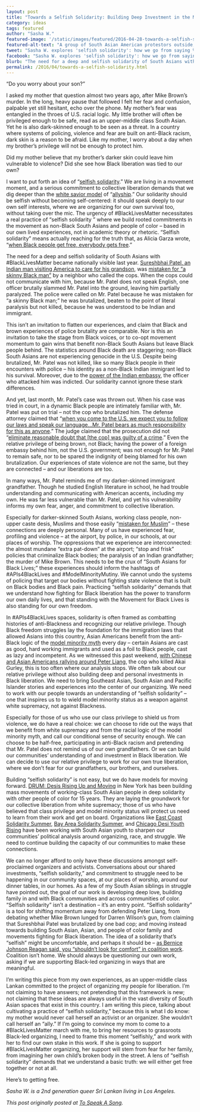 ```yaml
---
layout: post
title: "Towards a Selfish Solidarity: Building Deep Investment in the Movement for Black Lives"
category: ideas
tags: featured
author: "Sasha W."
featured-image: '/static/images/featured/2016-04-28-towards-a-selfish-solidarity.jpg'
featured-alt-text: "A group of South Asian American protestors outside, smiling, holding signs with messages like 'Tone down police aggression' and It could be my grandpa! (sad smiley face)'"
tweet: "Sasha W. explores 'selfish solidarity': how we go from saying %23BlackLivesMatter to living it."
facebook: "Sasha W. explores 'selfish solidarity': how we go from saying #BlackLivesMatter to living it."
blurb: "The need for a deep and selfish solidarity of South Asians with #BlackLivesMatter became nationally visible last year. Sureshbhai Patel, an Indian man visiting America to care for his grandson, was mistaken for “a skinny Black man” by a neighbor who called the cops. When the cops could not communicate with him, because Mr. Patel does not speak English, one officer brutally slammed Mr. Patel into the ground, leaving him partially paralyzed. The police were called on Mr. Patel because he was mistaken for “a skinny Black man;” he was brutalized, beaten to the point of literal paralysis but not killed, because he was understood to be Indian and immigrant."
permalink: /2016/04/towards-a-selfish-solidarity.html
---
```


“Do you worry about your son?”

I asked my mother that question almost two years ago, after Mike Brown’s murder. In the long, heavy pause that followed I felt her fear and confusion, palpable yet still hesitant, echo over the phone. My mother’s fear was entangled in the throes of U.S. racial logic. My little brother will often be privileged enough to be safe, read as an upper-middle class South Asian. Yet he is also dark-skinned enough to be seen as a threat. In a country where systems of policing, violence and fear are built on anti-Black racism, dark skin is a reason to be afraid. Like my mother, I worry about a day when my brother’s privilege will not be enough to protect him.

Did my mother believe that my brother’s darker skin could leave him vulnerable to violence? Did she see how Black liberation was tied to our own?

I want to put forth an idea of “[selfish solidarity](https://tospeakasong.com/2015/04/28/on-selfish-solidarity/).” We are living in a movement moment, and a serious commitment to collective liberation demands that we dig deeper than the [white savior model](http://www.theatlantic.com/international/archive/2012/03/the-white-savior-industrial-complex/254843/) of “[allyship](http://www.indigenousaction.org/accomplices-not-allies-abolishing-the-ally-industrial-complex/).” Our solidarity should be selfish without becoming self-centered: it should speak deeply to our own self interests, where we are organizing for our own survival too, without taking over the mic. The urgency of #BlackLivesMatter necessitates a real practice of “selfish solidarity ” where we build rooted commitments in the movement as non-Black South Asians and people of color – based in our own lived experiences, not in academic theory or rhetoric. “Selfish solidarity” means actually reaching for the truth that, as Alicia Garza wrote, “[when Black people get free, everybody gets free](http://www.thefeministwire.com/2014/10/blacklivesmatter-2/).”

The need for a deep and selfish solidarity of South Asians with #BlackLivesMatter became nationally visible last year. [Sureshbhai Patel, an Indian man visiting America to care for his grandson](https://tospeakasong.com/2015/02/18/organizing-south-asians-sureshbhai-patel/), was [mistaken for “a skinny Black man”](https://medium.com/@anirvan/3-secrets-of-the-sureshbhai-patel-case-every-desi-needs-to-know-a21b25cd4362#.mflsb62ug) by a neighbor who called the cops. When the cops could not communicate with him, because Mr. Patel does not speak English, one officer brutally slammed Mr. Patel into the ground, leaving him partially paralyzed. The police were called on Mr. Patel because he was mistaken for “a skinny Black man;” he was brutalized, beaten to the point of literal paralysis but not killed, because he was understood to be Indian and immigrant.

This isn’t an invitation to flatten our experiences, and claim that Black and brown experiences of police brutality are comparable. Nor is this an invitation to take the stage from Black voices, or to co-opt movement momentum to gain wins that benefit non-Black South Asians but leave Black people behind. The statistics around Black death are staggering; non-Black South Asians are not experiencing genocide in the U.S. Despite being brutalized, Mr. Patel was not killed, like so many Black people in their encounters with police – his identity as a non-Black Indian immigrant led to his survival. Moreover, due to the [power of the Indian embassy](http://www.cbsnews.com/news/india-disturbed-by-alabama-police-roughing-up-grandfather-sureshbhai-patel/), the officer who attacked him was indicted. Our solidarity cannot ignore these stark differences.

And yet, last month, Mr. Patel’s case was thrown out. When his case was tried in court, in a dynamic Black people are intimately familiar with, Mr. Patel was put on trial – not the cop who brutalized him. The defense attorney claimed that “[when you come to the U.S. we expect you to follow our laws and speak our language…Mr. Patel bears as much responsibility for this as anyone](http://www.al.com/news/index.ssf/2015/10/defense_blames_indian_grandfat.html).” The judge claimed that the prosecution did not “[eliminate reasonable doubt that [the cop] was guilty of a crime](http://america.aljazeera.com/articles/2016/1/14/alabama-officers-excessive-force-case-tossed.html).” Even the relative privilege of being brown, not Black; having the power of a foreign embassy behind him, not the U.S. government; was not enough for Mr. Patel to remain safe, nor to be spared the indignity of being blamed for his own brutalization. Our experiences of state violence are not the same, but they are connected – and our liberations are too.

In many ways, Mr. Patel reminds me of my darker-skinned immigrant grandfather. Though he studied English literature in school, he had trouble understanding and communicating with American accents, including my own. He was far less vulnerable than Mr. Patel, and yet his vulnerability informs my own fear, anger, and commitment to collective liberation.

Especially for darker-skinned South Asians, working class people, non-upper caste desis, Muslims and those easily “[mistaken for Muslim](https://vimeo.com/11380785)” – these connections are deeply personal. Many of us have experienced fear, profiling and violence – at the airport, by police, in our schools, at our places of worship. The oppressions that we experience are interconnected: the almost mundane “extra pat-down” at the airport; “stop and frisk” policies that criminalize Black bodies; the paralysis of an Indian grandfather; the murder of Mike Brown. This needs to be the crux of “South Asians for Black Lives;” these experiences should inform the hashtags of #APIs4BlackLives and #ModelMinorityMutiny. We cannot undo the systems of policing that target our bodies without fighting state violence that is built on Black bodies and Black pain. Practicing “selfish solidarity” demands that we understand how fighting for Black liberation has the power to transform our own daily lives, and that standing with the Movement for Black Lives is also standing for our own freedom.

In #APIs4BlackLives spaces, solidarity is often framed as combatting histories of anti-Blackness and recognizing our relative privilege. Though Black freedom struggles lay the foundation for the immigration laws that allowed Asians into this country, Asian Americans benefit from the anti-Black logic of the [model minority myth](http://www.racefiles.com/2014/10/13/model-minority-mutiny/) every day – certain Asians are cast as good, hard working immigrants and used as a foil to Black people, cast as lazy and incompetent. As we witnessed this past weekend, [with Chinese and Asian Americans rallying around Peter Liang](http://www.huffingtonpost.com/steph-yin/peter-liang-protests_b_9289990.html), the cop who killed Akai Gurley, this is too often where our analysis stops. We often talk about our relative privilege without also building deep and personal investments in Black liberation. We need to bring Southeast Asian, South Asian and Pacific Islander stories and experiences into the center of our organizing. We need to work with our people towards an understanding of “selfish solidarity” – one that inspires us to to wield model minority status as a weapon against white supremacy, not against Blackness.

Especially for those of us who use our class privilege to shield us from violence, we do have a real choice: we can choose to ride out the ways that we benefit from white supremacy and from the racial logic of the model minority myth, and call our conditional sense of security enough. We can choose to be half-free, participating in anti-Black racism and pretending that Mr. Patel does not remind us of our own grandfathers. Or we can build our communities’ understanding of and investment in Black liberation. We can decide to use our relative privilege to work for our own true liberation, where we don’t fear for our grandfathers, our brothers, and ourselves.

Building “selfish solidarity” is not easy, but we do have models for moving forward. [DRUM: Desis Rising Up and Moving](http://drumnyc.org/) in New York has been building mass movements of working-class South Asian people in deep solidarity with other people of color for 15 years. They are laying the groundwork for our collective liberation from white supremacy; those of us who have believed that class privilege and model minority status will protect us need to learn from their work and get on board. Organizations like [East Coast Solidarity Summer](http://eastcoastsolidaritysummer.weebly.com/), [Bay Area Solidarity Summer](http://www.solidaritysummer.org/), and [Chicago Desi Youth Rising](https://chicagodesiyouthrising.wordpress.com/) have been working with South Asian youth to sharpen our communities’ political analysis around organizing, race, and struggle. We need to continue building the capacity of our communities to make these connections.

We can no longer afford to only have these discussions amongst self-proclaimed organizers and activists. Conversations about our shared investments, “selfish solidarity,” and commitment to struggle need to be happening in our community spaces, at our places of worship, around our dinner tables, in our homes. As a few of my South Asian siblings in struggle have pointed out, the goal of our work is developing deep love, building family in and with Black communities and across communities of color. “Selfish solidarity” isn’t a destination – it’s an entry point. “Selfish solidarity” is a tool for shifting momentum away from defending Peter Liang, from debating whether Mike Brown lunged for Darren Wilson’s gun, from claiming that Sureshbhai Patel was brutalized by one bad cop; and moving instead towards building South Asian, Asian, and people of color family and movements fighting for Black liberation. The idea of a solidarity that’s “selfish” might be uncomfortable, and perhaps it should be – [as Bernice Johnson Reagan said, you “shouldn’t look for comfort” in coalition work](https://shewhostumbles.wordpress.com/2008/01/12/bernice-johnson-reagon-coalition-politics-turning-the-century/). Coalition isn’t home. We should always be questioning our own work, asking if we are supporting Black-led organizing in ways that are meaningful.

I’m writing this piece from my own experiences, as an upper-middle class Lankan committed to the project of organizing my people for liberation. I’m not claiming to have answers; not pretending that this framework is new; not claiming that these ideas are always useful in the vast diversity of South Asian spaces that exist in this country. I am writing this piece, talking about cultivating a practice of “selfish solidarity,” because this is what I do know: my mother would never call herself an activist or an organizer. She wouldn’t call herself an “ally.” If I’m going to convince my mom to come to a #BlackLivesMatter march with me, to bring her resources to grassroots Black-led organizing, I need to frame this moment “selfishly,” and work with her to find our own stake in this work. If she is going to support #BlackLivesMatter organizing, her support will stem from fear for her family, from imagining her own child’s broken body in the street. A lens of “selfish solidarity” demands that we understand a basic truth: we will either get free together or not at all.

Here’s to getting free.

_Sasha W. is a 2nd generation queer Sri Lankan living in Los Angeles._

_This post originally posted at [To Speak A Song](https://tospeakasong.com/2016/02/29/towards-a-selfish-solidarity-building-deep-investment-in-the-movement-for-black-lives/)._